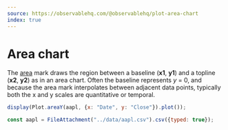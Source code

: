 ```yaml
---
source: https://observablehq.com/@observablehq/plot-area-chart
index: true
---
```


# Area chart

The [area](https://observablehq.com/plot/marks/area) mark draws the region between a baseline (**x1**, **y1**) and a topline (**x2**, **y2**) as in an area chart. Often the baseline represents _y_ = 0, and because the area mark interpolates between adjacent data points, typically both the x and y scales are quantitative or temporal.

```js echo
display(Plot.areaY(aapl, {x: "Date", y: "Close"}).plot());
```

```js echo
const aapl = FileAttachment("../data/aapl.csv").csv({typed: true});
```
